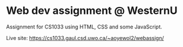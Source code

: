 # Web dev assignment @ WesternU
Assignment for CS1033 using HTML, CSS and some JavaScript.

Live site: https://cs1033.gaul.csd.uwo.ca/~aoyewol2/webassign/
